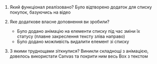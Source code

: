 1.  Який функціонал реалізовано?
    Було відтворено додаток для списку покупок, базуючись на відео

2.  Яке додаткове власне доповнення ви зробили?
    - Було додано анімацію на елементи списку під час зміни їх статусу (плавне закреслення тексту зліва направо)
    - Було додано можливість видалити елемент зі списку

3.  З якими труднощами зіткнулися?
    Виникли складнощі з анімацією, довелось використати Canvas та покрити ним весь Box з текстом